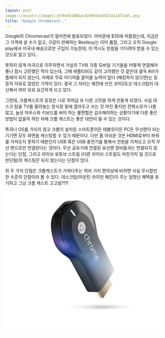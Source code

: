 ```yaml
---
layout: post
image:\/assets\/images\/e784d4180bac82460341e823a11df2ad\.png
title: "Google Chromecast.."
---
```



Google의 Chromecast가 얼마전에 발표되었다. 아마존에 $35에 떠올랐는데, 지금은 그 가격에 살 수가 없고, 구글이 판매하는 Bestbuy는 이미 품절, 그리고 오직 Google play에서 미국내 배송으로만 구입이 가능한데, 이 역시도 한참을 기다려야 받을 수 있는 것으로 알고 있다..




뜻하지 않게 미국으로 이주하면서 거실의 TV와 각종 모바일 기기들을 어떻게 연결해야 좋나 잠시 고민했던 적이 있는데, 그때 애플티비도 같이 고려했던 것 같은데 결국 AVI가 플레이 되지 않는다, 자체로 무료 미디어를 끌어올 능력이 없다 (해킹하지 않으면)는 등등의 이유로 접었던 기억이 있다. 결국 그 자리는 예전에 쓰던 코어2듀오 데스크탑이 대신해서 여러 모로 요긴하게 쓰고 있다.




그런데, 크롬캐스트의 등장은 나로 하여금 또 다른 고민을 하게 만들게 되었다. 사실 데스크 탑을 TV를 올려놓는 장식장 밑에 깔아두고 쓰는 것 까진 좋지만 전력소모가 나름 많고, 늘상 마우스와 키보드를 써야 하는 불편함은 감수해야하는 상황이기에 다른 좋은 방법이 없을까 하던 차에 크롬 캐스트는 좋은 대안이 될 수 있는 것이다.




특히나 OS를 가리지 않고 크롬이 설치된 스마트폰이든 태블릿이든 PC든 무선랜이 되는 기기면 모두 화면을 캐스팅할 수 있기 때문이다. 다만 좀 아쉬운 것은 HDMI로부터 파워를 가져오지 못하기 때문인지 USB 혹은 USB 충전기를 통해서 전원을 가져오고 오직 무선 랜으로만 연결된다는 것이다. 무선 공유기에 연결된 유선랜 장비들과는 연결되지 않는다는 단점, 그리고 라이브 유튜브 스트림 (다른 라이브 스트림도 마찬가지 일 것으로 판단됨)의 캐스팅은 되지 않는다는 단점이 있다.




위 두 가지 단점은 크롬캐스트가 가져다주는 여러 가지 편의성에 비하면 사실 무시할만한 수준의 단점이라 볼 수 있다. 데스크탑(마운틴 라이언 해킨)이 주는 엄청난 혜택을 포기하고 그냥 크롬 캐스트 고고씽??!!






![image](/assets/images/e784d4180bac82460341e823a11df2ad.png)






